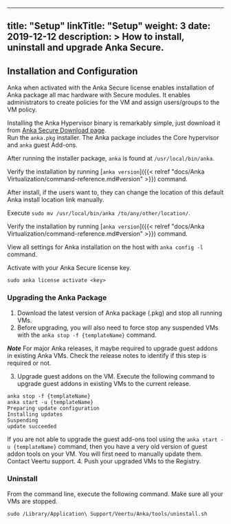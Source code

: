 
---
title: "Setup"
linkTitle: "Setup"
weight: 3
date: 2019-12-12
description: >
  How to install, uninstall and upgrade Anka Secure.
---

## Installation and Configuration
Anka when activated with the Anka Secure license enables installation of Anka package all mac hardware with Secure modules. It enables administrators to create policies for the VM and assign users/groups to the VM policy.

Installing the Anka Hypervisor binary is remarkably simple, just download it from [Anka Secure Download page](https://veertu.com/download-anka-secure/).  
Run the `anka.pkg` installer. The Anka package includes the Core hypervisor and `anka` guest Add-ons.

After running the installer package, `anka` is found at `/usr/local/bin/anka`.

Verify the installation by running [`anka version`]({{< relref "docs/Anka Virtualization/command-reference.md#version" >}}) command.

After install, if the users want to, they can change the location of this default Anka install location link manually.

Execute `sudo mv /usr/local/bin/anka /to/any/other/location/`.

Verify the installation by running [`anka version`]({{< relref "docs/Anka Virtualization/command-reference.md#version" >}}) command.

View all settings for Anka installation on the host with `anka config -l` command.

Activate with your Anka Secure license key.  
```
sudo anka license activate <key>
```

### Upgrading the Anka Package
1. Download the latest version of Anka package (.pkg) and stop all running VMs.
2. Before upgrading, you will also need to force stop any suspended VMs with the `anka stop -f {templateName}` command.

***Note*** For major Anka releases, it maybe required to upgrade guest addons in existing Anka VMs. Check the release notes to identify if this step is required or not.

3. Upgrade guest addons on the VM. Execute the following command to upgrade guest addons in existing VMs to the current release.

```
anka stop -f {templateName}
anka start -u {templateName}
Preparing update configuration
Installing updates
Suspending
update succeeded
```
If you are not able to upgrade the guest add-ons tool using the `anka start -u {templateName}` command, then you have a very old version of guest addon tools on your VM. You will first need to manually update them. Contact Veertu support.
4. Push your upgraded VMs to the Registry.

### Uninstall
From the command line, execute the following command. Make sure all your VMs are stopped.

`sudo /Library/Application\ Support/Veertu/Anka/tools/uninstall.sh`
